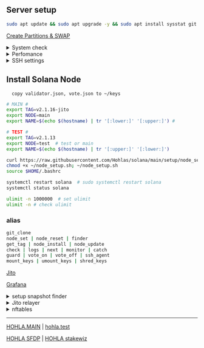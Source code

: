
## Server setup
```bash
sudo apt update && sudo apt upgrade -y && sudo apt install sysstat git ncdu nftables tmux htop atop curl nano smartmontools bc man rsync cron chrony logrotate rsyslog encfs jq zip unzip -y
```
[Create Partitions & SWAP](https://github.com/Hohlas/ubuntu/blob/main/set/disk.md)

<details>
<summary>System check</summary>

```bash
curl -sL yabs.sh | bash  # full test
curl -sL yabs.sh | bash -s -- -fg    # speed test
smartctl -a /dev/nvme0n1 
```
[iostat](https://github.com/Hohlas/ubuntu/tree/main/test#readme)
</details>

<details>
<summary>Perfomance</summary>

```bash
echo performance | sudo tee /sys/devices/system/cpu/cpu*/cpufreq/scaling_governor # set perfomance mode 
```
```bash
ulimit -n 1000000  # set ulimit
ulimit -n # check ulimit 
```
```bash
cat /sys/devices/system/cpu/cpu*/cpufreq/scaling_governor # check
grep 'cpu MHz' /proc/cpuinfo # MHz
```
--- 
```bash
# set additional settings
echo "
net.ipv4.tcp_fin_timeout = 15
net.core.netdev_max_backlog = 50000
net.core.optmem_max = 20480
net.core.somaxconn = 65535

net.ipv4.tcp_rmem = 4096 87380 134217728
net.ipv4.tcp_wmem = 4096 87380 134217728
net.ipv4.tcp_mem = 4096 87380 134217728
" > /etc/sysctl.d/22-solana-turbo.conf
sysctl -p /etc/sysctl.d/22-solana-turbo.conf
```
```bash
# read additional settings
sysctl net.ipv4.tcp_fin_timeout
sysctl net.core.netdev_max_backlog
sysctl net.core.optmem_max
sysctl net.core.somaxconn
sysctl net.ipv4.tcp_rmem
sysctl net.ipv4.tcp_wmem
sysctl net.ipv4.tcp_mem
```
```bash
# read standart
sysctl net.core.rmem_default
sysctl net.core.rmem_max
sysctl net.core.wmem_default
sysctl net.core.wmem_max
sysctl vm.max_map_count
sysctl fs.nr_open
```
</details>

<details>
<summary>SSH settings</summary>
  
```bash
export NEWHOSTNAME="hohla"
# passwd root
```
```bash
sudo hostname $NEWHOSTNAME # сменить до перезагрузки
sudo hostnamectl set-hostname $NEWHOSTNAME
sudo nano /etc/hosts
```

```bash
# config SSH
mkdir -p ~/.ssh
rm ~/.ssh/*
curl https://raw.githubusercontent.com/Hohlas/ubuntu/main/crypto/authorized_keys >> ~/.ssh/authorized_keys # add ssh pubkey 'testnet'
chmod 600 ~/.ssh/authorized_keys
cp /etc/ssh/sshd_config /etc/ssh/sshd_config.bak
mv /etc/ssh/ssh_config /etc/ssh/ssh_config.bak
if [ -d /etc/ssh/sshd_config.d ]; then rm -f /etc/ssh/sshd_config.d/*; fi
if [ -d /etc/ssh/ssh_config.d ]; then rm -f /etc/ssh/ssh_config.d/*; fi
curl https://raw.githubusercontent.com/Hohlas/ubuntu/main/crypto/sshd_config > /etc/ssh/sshd_config
sudo ufw allow 2010  # добавить порт в правила файрвола
systemctl daemon-reload
systemctl restart ssh.socket # обновляет порт и адрес, указанные в sshd_config
systemctl restart ssh  # перезапустить службу sshприменяет остальные настройки
nano ~/.ssh/authorized_keys
```

```bash
# config file2ban
echo "backend = systemd" >> /etc/fail2ban/jail.d/defaults-debian.conf
echo "authpriv.*      /var/log/auth.log" >> /etc/rsyslog.conf
systemctl enable fail2ban
systemctl restart fail2ban
fail2ban-client status

# config EncFS
# mkdir -p ~/.crpt ~/keys
# encfs ~/.crpt ~/keys # 
```

</details>

## Install Solana Node
```   copy validator.json, vote.json to ~/keys   ```
```bash
# MAIN #
export TAG=v2.1.16-jito
export NODE=main
export NAME=$(echo $(hostname) | tr '[:lower:]' '[:upper:]') #
```
```bash
# TEST #
export TAG=v2.1.13
export NODE=test  # test or main
export NAME=$(echo $(hostname) | tr '[:upper:]' '[:lower:]')
```

```bash
curl https://raw.githubusercontent.com/Hohlas/solana/main/setup/node_setup.sh > ~/node_setup.sh
chmod +x ~/node_setup.sh; ~/node_setup.sh
source $HOME/.bashrc
```
```bash
systemctl restart solana  # sudo systemctl restart solana
systemctl status solana
```
```bash
ulimit -n 1000000  # set ulimit
ulimit -n # check ulimit
```
### alias
```bash
git_clone
node_set | node_reset | finder
get_tag | node_install | node_update
check | logs | next | monitor | catch
guard | vote_on | vote_off | ssh_agent
mount_keys | umount_keys | shred_keys
```

[Jito](https://github.com/Hohlas/solana/tree/main/Jito)

[Grafana](https://github.com/Hohlas/solana/blob/main/telegraf/readme.md)


<details>
<summary>setup snapshot finder</summary>

```bash
cd 
ulimit -n 1000000
rm -rf ~/solana-snapshot-finder
sudo apt update
sudo apt install python3-venv git -y
git clone https://github.com/c29r3/solana-snapshot-finder.git
# git clone https://github.com/Hohlas/solana-snapshot-finder.git
cd ~/solana-snapshot-finder
python3 -m venv venv
source ./venv/bin/activate
pip3 install -r requirements.txt
```

</details>

<details>
<summary>Jito relayer</summary>

[Monitoring](https://grafana.metrics.jito.wtf:3000/) | [Running Relayer](https://jito-foundation.gitbook.io/mev/jito-relayer/running-a-relayer#running-the-relayer) | [releases](https://github.com/jito-foundation/jito-relayer/releases) | [Block Engines](https://jito-foundation.gitbook.io/mev/solana-mev/third-party-block-engines) | 

```bash
# switch to local relayer
solana-validator -l $HOME/solana/ledger set-relayer-config --relayer-url http://127.0.0.1:11226 
```
```bash
# switch to public relayer
solana-validator -l ~/solana/ledger set-relayer-config --relayer-url http://frankfurt.mainnet.relayer.jito.wtf:8100 
```
```bash
# switch block-engine
solana-validator -l $HOME/solana/ledger set-block-engine-config --block-engine-url $BLOCK_ENGINE
```
```bash
# copy relayer service
cp ~/sol_git/Jito/jito-relayer.service ~/solana/relayer.service
ln -sf ~/solana/relayer.service /etc/systemd/system
systemctl restart relayer
systemctl status relayer
journalctl -u relayer -f
```
```bash
# download relayer bin
JTAG=$(curl -s https://api.github.com/repos/jito-foundation/jito-relayer/releases/latest | grep -oP '"tag_name": "\K(.*)(?=")')
echo "latest jito-relayer TAG = $JTAG"
mkdir -p $HOME/jito-relayer
wget -P $HOME/jito-relayer https://github.com/jito-foundation/jito-relayer/releases/download/$JTAG/jito-transaction-relayer-x86_64-unknown-linux-gnu
chmod +x $HOME/jito-relayer/jito-transaction-relayer-x86_64-unknown-linux-gnu
$HOME/jito-relayer/jito-transaction-relayer-x86_64-unknown-linux-gnu -V
```

</details>

<details>
<summary>nftables</summary>

[nftables](https://github.com/Hohlas/solana/blob/main/nftables/README.md) 
```bash
apt update && apt install nftables -y
curl https://raw.githubusercontent.com/Hohlas/solana/main/nftables/nftables.conf > /etc/nftables.conf
systemctl enable nftables
systemctl restart nftables
```
```bash
# удаление старого фаервола iptables
ufw disable
systemctl disable ufw
systemctl stop ufw
iptables -F # очищает все правила фильтрации в iptables
iptables -X # удаляет все пользовательские цепочки из iptables
iptables -S # разрешать входящие, исходящие и транзитные одной командой
iptables -L -n -v  # Показать текущие правила
```

</details>

---

[HOHLA.MAIN](https://metrics.stakeconomy.com/d/f2b2HcaGz/solana-community-validator-dashboard?orgId=1&refresh=1m&var-pubkey=AptafqHRpGk3KCQrGtuPGuPvWMuPc4N15X7NN7VUsfbd&var-server=HOHLA&var-inter=1m&var-netif=All&from=now-6h&to=now) | 
[hohla.test](https://metrics.stakeconomy.com/d/f2b2HcaGz/solana-community-validator-dashboard?orgId=1&var-server=hohla&var-inter=30s&var-cpu=All&var-netif=All&var-pubkey=8HzsgkGhEFP2MKuuPDy5f8qvqR6hmwPqeq7UMY3X2Z6T&refresh=5s&from=now-12h&to=now)

[HOHLA SFDP](https://solana.org/sfdp-validators/AptafqHRpGk3KCQrGtuPGuPvWMuPc4N15X7NN7VUsfbd) | 
[HOHLA stakewiz](https://stakewiz.com/validator/3FLezD8GJgnawEHhZcsjdPxZVar9FzqEdViusQ5ZdSwe)
